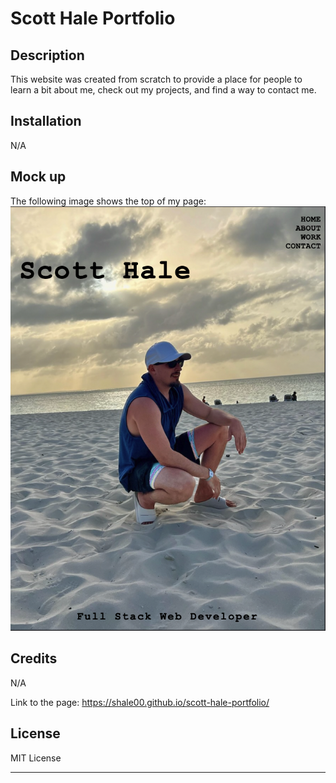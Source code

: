 # Scott Hale Portfolio

## Description

This website was created from scratch to provide a place for people to learn a bit about me, check out my projects, and find a way to contact me.


## Installation

N/A

## Mock up

The following image shows the top of my page:
![The webpage should be compatible with all types of portable devices!](./assets/images/Snapshot-of-Portfolio.png) 

## Credits

N/A

Link to the page: https://shale00.github.io/scott-hale-portfolio/

## License

MIT License

---